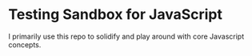 # Testing Sandbox for JavaScript

I primarily use this repo to solidify and play around with core Javascript concepts.
